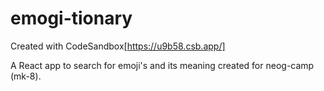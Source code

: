 # emogi-tionary
Created with CodeSandbox[https://u9b58.csb.app/]


A React app to search for emoji's and its meaning 
created for neog-camp (mk-8).